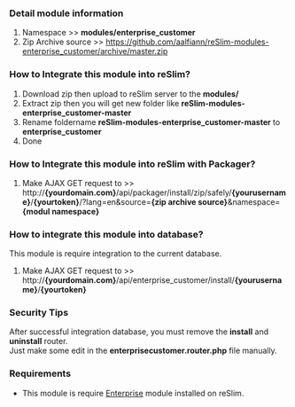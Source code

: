### Detail module information

1. Namespace >> **modules/enterprise_customer**
2. Zip Archive source >> 
    https://github.com/aalfiann/reSlim-modules-enterprise_customer/archive/master.zip

### How to Integrate this module into reSlim?

1. Download zip then upload to reSlim server to the **modules/**
2. Extract zip then you will get new folder like **reSlim-modules-enterprise_customer-master**
3. Rename foldername **reSlim-modules-enterprise_customer-master** to **enterprise_customer**
4. Done

### How to Integrate this module into reSlim with Packager?

1. Make AJAX GET request to >>
    http://**{yourdomain.com}**/api/packager/install/zip/safely/**{yourusername}**/**{yourtoken}**/?lang=en&source=**{zip archive source}**&namespace=**{modul namespace}**

### How to integrate this module into database?
This module is require integration to the current database.

1. Make AJAX GET request to >>
    http://**{yourdomain.com}**/api/enterprise_customer/install/**{yourusername}**/**{yourtoken}**

### Security Tips
After successful integration database, you must remove the **install** and **uninstall** router.  
Just make some edit in the **enterprisecustomer.router.php** file manually.

### Requirements
- This module is require [Enterprise](https://github.com/aalfiann/reslim-modules-enterprise) module installed on reSlim.